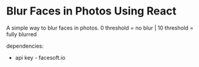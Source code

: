 # Blur Faces in Photos Using React
A simple way to blur faces in photos. 0 threshold = no blur | 10 threshold = fully blurred

dependencies:

- api key - facesoft.io
